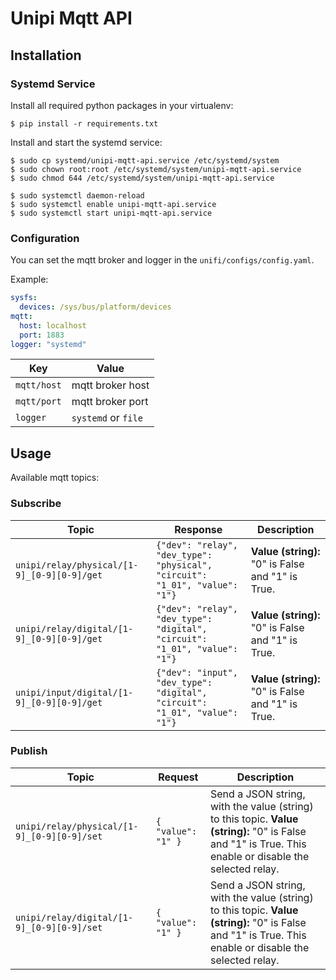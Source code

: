 # Unipi Mqtt API

## Installation

### Systemd Service

Install all required python packages in your virtualenv:

```console
$ pip install -r requirements.txt
```

Install and start the systemd service:

```console
$ sudo cp systemd/unipi-mqtt-api.service /etc/systemd/system
$ sudo chown root:root /etc/systemd/system/unipi-mqtt-api.service
$ sudo chmod 644 /etc/systemd/system/unipi-mqtt-api.service

$ sudo systemctl daemon-reload
$ sudo systemctl enable unipi-mqtt-api.service
$ sudo systemctl start unipi-mqtt-api.service
```

### Configuration

You can set the mqtt broker and logger in the `unifi/configs/config.yaml`.

Example:

```yaml
sysfs:
  devices: /sys/bus/platform/devices
mqtt:
  host: localhost
  port: 1883
logger: "systemd"
```

Key | Value
------ | ------
`mqtt/host` | mqtt broker host
`mqtt/port` | mqtt broker port
`logger` | `systemd` or `file`

## Usage

Available mqtt topics:

### Subscribe

Topic | Response | Description
------ | ------ | ------
`unipi/relay/physical/[1-9]_[0-9][0-9]/get` | `{"dev": "relay", "dev_type": "physical", "circuit": "1_01", "value": "1"}` | **Value (string):** "0" is False and "1" is True. 
`unipi/relay/digital/[1-9]_[0-9][0-9]/get` | `{"dev": "relay", "dev_type": "digital", "circuit": "1_01", "value": "1"}` | **Value (string):** "0" is False and "1" is True. 
`unipi/input/digital/[1-9]_[0-9][0-9]/get` | `{"dev": "input", "dev_type": "digital", "circuit": "1_01", "value": "1"}` | **Value (string):** "0" is False and "1" is True. 

### Publish

Topic | Request | Description
------ | ------ | ------
`unipi/relay/physical/[1-9]_[0-9][0-9]/set` | `{ "value": "1" }` | Send a JSON string, with the value (string) to this topic. **Value (string):** "0" is False and "1" is True. This enable or disable the selected relay.
`unipi/relay/digital/[1-9]_[0-9][0-9]/set` | `{ "value": "1" }` | Send a JSON string, with the value (string) to this topic. **Value (string):** "0" is False and "1" is True. This enable or disable the selected relay.
